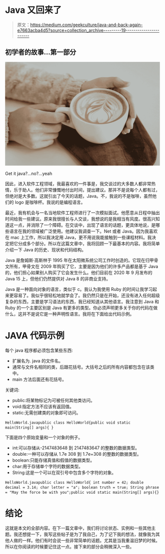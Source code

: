 # Java 又回来了

> 原文：<https://medium.com/geekculture/java-and-back-again-e7663acba4d5?source=collection_archive---------19----------------------->

## 初学者的故事…第一部分

![](img/f96b13efa7b589be33ff81d16efc2dca.png)

Get it java?…no?…yeah

因此，进入软件工程领域，我最喜欢的一件事是，我交谈过的大多数人都非常热情，乐于助人。他们非常慷慨地付出时间，提出建议。那并不是说每个人都有过，但绝对是大多数。这就引出了今天的话题，Java。不，我说的不是咖啡，虽然他们的 logo 是咖啡杯。我说的是编程语言。

最近，我有机会与一名当地软件工程师进行了一次模拟面试。他愿意从日程中抽出时间给我一些建议。原来我很擅长与人交谈，我想说的是我相当有风度。很高兴知道这一点，并消除了一个障碍。在交谈中，出现了语言的话题，更具体地说，是哪些语言在我的领域被广泛使用。他建议我调查一下。Net 或者 Java。因为我喜欢在 mac 上工作，所以我决定用 Java，更不用说我能接触到一些课程材料。我决定把它分成多个部分。所以在这篇文章中，我将回顾一下最基本的内容。我将简单介绍一下 Java 的历史、现状和代码结构。

Java 是詹姆斯·高斯林于 1995 年在太阳微系统公司工作时创造的。它现在归甲骨文所有，甲骨文在 2009 年购买了它，主要是因为他们的许多产品都是基于 Java 的，他们担心如果别人购买了它会发生什么。他们目前在 2020 年 9 月发布的 Java 15 上，但他们仍然提供对 Java 8 的非商业支持。

Java 是一种面向对象的语言，类似于 c。我认为我使用 Ruby 的时间让我学习起来更容易了。我似乎很轻松地就学会了。我仍然只是在开始，还没有进入任何超级复杂的东西，主要是学习语法的东西，我已经知道从其他语言。我注意到 Java 和 Ruby 的一个主要区别是 Java 有更多的类型。你必须声明更多关于你的代码在做什么，这并不是说它是一种声明性语言。我将在下面给出代码示例。

# JAVA 代码示例

每个 java 程序都必须包含某些东西:

*   扩展名为. java 的文件名。
*   通常与文件名相同的类，后跟花括号。大括号之后的所有内容都包含在该类中。
*   main 方法后面还有花括号。

关键词:

*   public:将某物标记为可被任何其他类访问。
*   void:指定方法不应该有返回值。
*   static:无需创建类的对象即可访问。

```
HelloWorld.javapublic class HelloWorld{public void static main(String[] args){ }
```

下面是四个原始变量和一个对象的例子。

*   int:可以存储从-2147483648 到 2147483647 的整数的数据类型。
*   double:一种可以存储从 1.7e 308 到 1.7e+308 的整数的数据类型。
*   boolean:只能存储真值和假值的数据类型。
*   char:用于存储单个字符的数据类型。
*   String:这是一个可以在双引号中包含多个字符的对象。

```
HelloWorld.javapublic class HelloWorld{ int number = 42; double decimal = 3.14; char letter = "a"; boolean truth = true; String phrase = "May the force be with you";public void static main(String[] args){}
```

# 结论

这就是本文的全部内容。在下一篇文章中，我们将讨论状态、实例和一些其他主题。我还想提一下，我写这些帖子是为了我自己，为了记下我的想法，就像我为其他人做的一样。他们有时会说一些非常简单的话题。尤其是当我重温旧梦的时候。所以在你阅读的时候要记住这一点。接下来的部分会稍微深入一些。